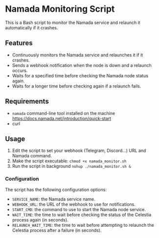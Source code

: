 # Namada Monitoring Script

This is a Bash script to monitor the Namada service and relaunch it automatically if it crashes.

## Features
- Continuously monitors the Namada service and relaunches it if it crashes.
- Sends a webhook notification when the node is down and a relaunch occurs.
- Waits for a specified time before checking the Namada node status again.
- Waits for a longer time before checking again if a relaunch fails.


## Requirements

- `namada` command-line tool installed on the machine https://docs.namada.net/introduction/quick-start
- curl

## Usage

1. Edit the script to set your webhook (Telegram, Discord...) URL and Namada command.
2. Make the script executable: `chmod +x namada_monitor.sh`
3. Run the script in background `nohup ./namada_monitor.sh &`

### Configuration

The script has the following configuration options:

- `SERVICE_NAME`: the Namada service name.
- `WEBHOOK_URL`: the URL of the webhook to use for notifications.
- `START_CMD`: the command to use to start the Namada node service.
- `WAIT_TIME`: the time to wait before checking the status of the Celestia process again (in seconds).
- `RELAUNCH_WAIT_TIME`: the time to wait before attempting to relaunch the Celestia process after a failure (in seconds).

